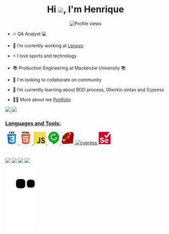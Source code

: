 <h1 align="center">Hi <img src="https://raw.githubusercontent.com/kaueMarques/kaueMarques/master/hi.gif" height="30px">, I'm Henrique </h1>
<p align="center"> <img src="https://komarev.com/ghpvc/?username=hfernandes1&color=yellow" alt="Profile views" /> </p>

- 🔥 QA Analyst 💻

- 🔭 I’m currently working at [Lenovo](https://github.com/lenovo)

- ⚡ I love sports and technology

- 📚 Production Engineering at Mackenzie University 📚

- 📡 I'm looking to collaborate on community

- 🌱 I’m currently learning about BDD process, Gherkin sintax and Cypress

- 👨‍💻 More about me [Portfolio](https://https://curriculo-henrique-fernandes.netlify.app/)

<div>
  <a href="https://github.com/hfernandes1">
  <img height="150em" src="https://github-readme-stats.vercel.app/api?username=Hfernandes1&show_icons=true&theme=dark&include_all_commits=true&count_private=true"/>
  <img height="150em" src="https://github-readme-stats.vercel.app/api/top-langs/?username=Hfernandes1&layout=compact&langs_count=7&theme=dark"/>

  

   </div> 
 <h3 align="left">Languages and Tools:</h3>
<p alignt="left"
 <a href="https://www.cprogramming.com/" target="_blank"> </a> <a href="https://www.w3schools.com/css/" target="_blank"> <img src="https://raw.githubusercontent.com/devicons/devicon/master/icons/css3/css3-original-wordmark.svg" alt="css3" width="40" height="40"/> </a> 
 <a href="https://www.w3.org/html/" target="_blank"> <img src="https://raw.githubusercontent.com/devicons/devicon/master/icons/html5/html5-original-wordmark.svg" alt="html5" width="40" height="40"/> </a> 
 <a href="https://developer.mozilla.org/en-US/docs/Web/JavaScript" target="_blank"> <img src="https://raw.githubusercontent.com/devicons/devicon/master/icons/javascript/javascript-original.svg" alt="javascript" width="40" height="40"/> </a>  
 <a href="https://cucumber.io/docs/guides/" target="_blank">  <img src="https://github.com/devicons/devicon/blob/master/icons/cucumber/cucumber-plain.svg" alt="cucumber" width="40" height="40"/> </a>
   <a href="https://www.ruby-lang.org/en/" target="_blank">  <img src="https://github.com/devicons/devicon/blob/master/icons/ruby/ruby-original.svg" alt="cucumber" width="40" height="40"/> </a>
   <a href="https://www.cypress.io/" target="_blank">  <img src="https://i0.wp.com/blog.knoldus.com/wp-content/uploads/2022/03/cypress.png?fit=364%2C364&ssl=1" alt="cypress" width="40" height="40"/ </a>
 <a href="https://www.selenium.dev/documentation/" target="_blank"> <img src="https://github.com/devicons/devicon/blob/master/icons/selenium/selenium-original.svg" alt="selenium" width="40" height="40"/> </a>
   </p>
   
   
  
#
  
<div> 
   <a href="https://www.linkedin.com/in/henrique-amaral-fernandes-794477121/" target="_blank"><img src="https://img.shields.io/badge/-LinkedIn-%230077B5?style=for-the-badge&logo=linkedin&logoColor=white" target="_blank"></a> 
 <a href="https://api.whatsapp.com/send?phone=551994418898" target="_blank"><img src="https://img.shields.io/badge/WhatsApp-25D366?style=for-the-badge&logo=whatsapp&logoColor=white" target="_blank"></a>
 <a href="https://www.instagram.com/henriquee_amaral/" target="_blank"><img src="https://img.shields.io/badge/-Instagram-%23E4405F?style=for-the-badge&logo=instagram&logoColor=white" target="_blank"></a>
  <a href = "mailto: henrique.souzacampos@hotmail.com"><img src="https://img.shields.io/badge/Microsoft_Outlook-0078D4?style=for-the-badge&logo=microsoft-outlook&logoColor=white" target="_blank"></a>
    
</div>



![Snake animation](https://github.com/hfernandes1/hfernandes1/blob/output/github-contribution-grid-snake.svg)


<!--
**Hfernandes1/hfernandes1** is a ✨ _special_ ✨ repository because its `README.md` (this file) appears on your GitHub profile.

Here are some ideas to get you started:

- 🔭 I’m currently working on ...
- 🌱 I’m currently learning ...
- 👯 I’m looking to collaborate on ...
- 🤔 I’m looking for help with ...
- 💬 Ask me about ...
- 📫 How to reach me: ...
- 😄 Pronouns: ...
- ⚡ Fun fact: ...

 <img height="150em" src="https://github-readme-stats.vercel.app/api/top-langs/?username=hfernandes1&layout=compact&langs_count=7&theme=dark"/>
-->


<!--
**hfernandes1/hfernandes1** is a ✨ _special_ ✨ repository because its `README.md` (this file) appears on your GitHub profile.

Here are some ideas to get you started:

- 🔭 I’m currently working on ...
- 🌱 I’m currently learning ...
- 👯 I’m looking to collaborate on ...
- 🤔 I’m looking for help with ...
- 💬 Ask me about ...
- 📫 How to reach me: ...
- 😄 Pronouns: ...
- ⚡ Fun fact: ...
-->
